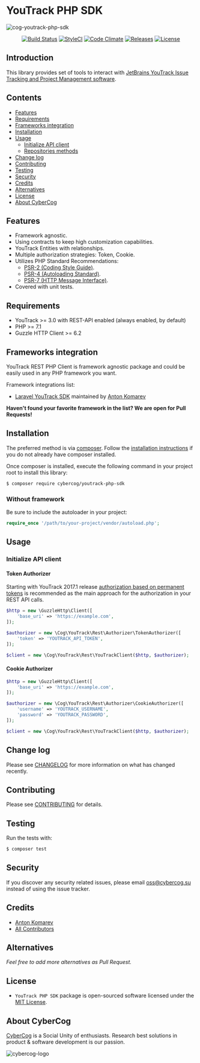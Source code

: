# YouTrack PHP SDK

![cog-youtrack-php-sdk](https://cloud.githubusercontent.com/assets/1849174/26231643/46fa08ba-3c59-11e7-81d6-8962c1fe90a5.png)

<p align="center">
<a href="https://travis-ci.org/cybercog/youtrack-php-sdk"><img src="https://img.shields.io/travis/cybercog/youtrack-php-sdk/master.svg?style=flat-square" alt="Build Status"></a>
<a href="https://styleci.io/repos/91754157"><img src="https://styleci.io/repos/91754157/shield" alt="StyleCI"></a>
<a href="https://codeclimate.com/github/cybercog/youtrack-php-sdk"><img src="https://img.shields.io/codeclimate/github/cybercog/youtrack-php-sdk.svg?style=flat-square" alt="Code Climate"></a>
<a href="https://github.com/cybercog/youtrack-php-sdk/releases"><img src="https://img.shields.io/github/release/cybercog/youtrack-php-sdk.svg?style=flat-square" alt="Releases"></a>
<a href="https://github.com/cybercog/youtrack-php-sdk/blob/master/LICENSE"><img src="https://img.shields.io/github/license/cybercog/youtrack-php-sdk.svg?style=flat-square" alt="License"></a>
</p>

## Introduction

This library provides set of tools to interact with [JetBrains YouTrack Issue Tracking and Project Management software](https://www.jetbrains.com/youtrack/).

## Contents

- [Features](#features)
- [Requirements](#requirements)
- [Frameworks integration](#frameworks-integration)
- [Installation](#installation)
- [Usage](#usage)
    - [Initialize API client](#initialize-api-client)
    - [Repositories methods](#repositories-methods)
- [Change log](#change-log)
- [Contributing](#contributing)
- [Testing](#testing)
- [Security](#security)
- [Credits](#credits)
- [Alternatives](#alternatives)
- [License](#license)
- [About CyberCog](#about-cybercog)

## Features

- Framework agnostic.
- Using contracts to keep high customization capabilities.
- YouTrack Entities with relationships.
- Multiple authorization strategies: Token, Cookie.
- Utilizes PHP Standard Recommendations:
  - [PSR-2 (Coding Style Guide)](http://www.php-fig.org/psr/psr-2/).
  - [PSR-4 (Autoloading Standard)](http://www.php-fig.org/psr/psr-4/).
  - [PSR-7 (HTTP Message Interface)](http://www.php-fig.org/psr/psr-7/).
- Covered with unit tests.

## Requirements

- YouTrack >= 3.0 with REST-API enabled (always enabled, by default)
- PHP >= 7.1
- Guzzle HTTP Client >= 6.2

## Frameworks integration

YouTrack REST PHP Client is framework agnostic package and could be easily used in any PHP framework you want.

Framework integrations list:

- [Laravel YouTrack SDK](https://github.com/cybercog/laravel-youtrack-sdk) maintained by [Anton Komarev](https://github.com/a-komarev)

**Haven't found your favorite framework in the list? We are open for Pull Requests!**

## Installation

The preferred method is via [composer](https://getcomposer.org). Follow the
[installation instructions](https://getcomposer.org/doc/00-intro.md) if you do not already have
composer installed.

Once composer is installed, execute the following command in your project root to install this library:

```sh
$ composer require cybercog/youtrack-php-sdk
```

### Without framework

Be sure to include the autoloader in your project:

```php
require_once '/path/to/your-project/vendor/autoload.php';
```

## Usage

### Initialize API client

#### Token Authorizer

Starting with YouTrack 2017.1 release [authorization based on permanent tokens](https://www.jetbrains.com/help/youtrack/standalone/2017.2/Manage-Permanent-Token.html) is recommended as the main approach for the authorization in your REST API calls. 

```php
$http = new \GuzzleHttp\Client([
    'base_uri' => 'https://example.com',
]);

$authorizer = new \Cog\YouTrack\Rest\Authorizer\TokenAuthorizer([
    'token' => 'YOUTRACK_API_TOKEN',
]);

$client = new \Cog\YouTrack\Rest\YouTrackClient($http, $authorizer);
```

#### Cookie Authorizer

```php
$http = new \GuzzleHttp\Client([
    'base_uri' => 'https://example.com',
]);

$authorizer = new \Cog\YouTrack\Rest\Authorizer\CookieAuthorizer([
    'username' => 'YOUTRACK_USERNAME',
    'password' => 'YOUTRACK_PASSWORD',
]);

$client = new \Cog\YouTrack\Rest\YouTrackClient($http, $authorizer);
```

## Change log

Please see [CHANGELOG](CHANGELOG.md) for more information on what has changed recently.

## Contributing

Please see [CONTRIBUTING](CONTRIBUTING.md) for details.

## Testing

Run the tests with:

```sh
$ composer test
```

## Security

If you discover any security related issues, please email oss@cybercog.su instead of using the issue tracker.

## Credits

- [Anton Komarev](https://github.com/a-komarev)
- [All Contributors](../../contributors)

## Alternatives

*Feel free to add more alternatives as Pull Request.*

## License

- `YouTrack PHP SDK` package is open-sourced software licensed under the [MIT License](LICENSE).

## About CyberCog

[CyberCog](http://www.cybercog.ru) is a Social Unity of enthusiasts. Research best solutions in product & software development is our passion.

![cybercog-logo](https://cloud.githubusercontent.com/assets/1849174/18418932/e9edb390-7860-11e6-8a43-aa3fad524664.png)
